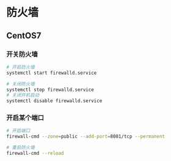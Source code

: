 # 防火墙

## CentOS7

### 开关防火墙

```bash
# 开启防火墙
systemctl start firewalld.service

# 关闭防火墙
systemctl stop firewalld.service
# 关闭开机启动
systemctl disable firewalld.service
```

### 开启某个端口

```bash
# 开启端口
firewall-cmd --zone=public --add-port=8081/tcp --permanent

# 重启防火墙
firewall-cmd --reload
```